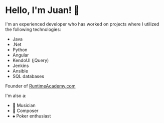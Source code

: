 # Hello, I'm Juan! 👋

I'm an experienced developer who has worked on projects where I utilized the following technologies:
- Java
- .Net
- Python
- Angular
- KendoUI (jQuery)
- Jenkins
- Ansible
- SQL databases

Founder of <a href="https://www.runtimeacademy.com" target="_blank">RuntimeAcademy.com</a>

I'm also a:
- 🎸 Musician
- 🎹 Composer
- ♠️ Poker enthusiast
